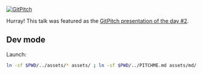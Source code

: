 [![GitPitch](https://gitpitch.com/assets/badge.svg)](https://gitpitch.com/open-chords-charts/elm-europe-2017-talk/master?grs=github&t=white)

Hurray! This talk was featured as the [GitPitch presentation of the day #2](https://medium.com/@gitpitch/gitpitch-presentation-of-the-day-2-2727d04027c).

## Dev mode

Launch:

```sh
ln -sf $PWD/../assets/* assets/ ; ln -sf $PWD/../PITCHME.md assets/md/ ; browser-sync start --server --files "**/*" --startPath pitchme.html --serveStatic ../assets/
```
